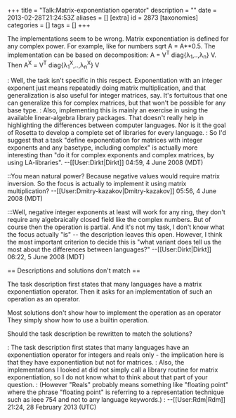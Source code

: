 +++
title = "Talk:Matrix-exponentiation operator"
description = ""
date = 2013-02-28T21:24:53Z
aliases = []
[extra]
id = 2873
[taxonomies]
categories = []
tags = []
+++

The implementations seem to be wrong. Matrix exponentiation is defined for any complex power. For example, like for numbers sqrt A = A**0.5. The implementation can be based on decomposition: A = V<sup>T</sup> diag{&lambda;<sub>1</sub>,..,&lambda;<sub>n</sub>} V. Then A<sup>X</sup> = V<sup>T</sup> diag{&lambda;<sub>1</sub><sup>X</sup>,..,&lambda;<sub>n</sub><sup>X</sup>} V

: Well, the task isn't specific in this respect. Exponentiation with an integer exponent just means repeatedly doing matrix multiplication, and that generalization is also useful for integer matrices, say. It's fortuitous that one can generalize this for complex matrices, but that won't be possible for any base type.
: Also, implementing this is mainly an exercise in using the available linear-algebra library packages. That doesn't really help in highlighting the differences between computer languages. Nor is it the goal of Rosetta to develop a complete set of libraries for every language.
: So I'd suggest that a task "define exponentiation for matrices with integer exponents and any basetype, including complex" is actually more interesting than "do it for complex exponents and complex matrices, by using LA-libraries". --[[User:Dirkt|Dirkt]] 04:59, 4 June 2008 (MDT)

::You mean natural power? Because negative values would require matrix inversion. So the focus is actually to implement it using matrix multiplication? --[[User:Dmitry-kazakov|Dmitry-kazakov]] 05:56, 4 June 2008 (MDT)

:::Well, negative integer exponents at least will work for any ring, they don't require any algebraically closed field like the complex numbers. But of course then the operation is partial. And it's not my task, I don't know what the focus actually "is" -- the description leaves this open. However, I think the most important criterion to decide this is "what variant does tell us the most about the differences between languages?" --[[User:Dirkt|Dirkt]] 06:22, 5 June 2008 (MDT)

== Descriptions and solutions don't match ==

The task description first states that many languages have a matrix exponentiation operator. 
Then it asks for an implementation of such an operation as an operator.  

Most solutions don't show how to implement the operation as an operator
They simply show how to use a builtin operation.

Should the task description be rewritten to match the solutions?

: The task description first states that many languages have an exponentiation operator for integers and reals only - the implication here is that they have exponentiation but not for matrices.
: Also, the implementations I looked at did not simply call a library routine for matrix exponentiation, so I do not know what to think about that part of your question.
: (However "Reals" probably means something like "floating point" where the phrase "floating point" is referring to a representation technique such as ieee 754 and not to any language keywords.)
: --[[User:Rdm|Rdm]] 21:24, 28 February 2013 (UTC)
